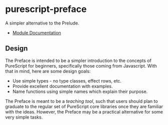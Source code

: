 # purescript-preface

A simpler alternative to the Prelude.

- [Module Documentation](docs/Preface.md)

## Design

The Preface is intended to be a simpler introduction to the concepts of PureScript for beginners, specifically those
coming from Javascript. With that in mind, here are some design goals:

- Use simple types - no type classes, effect rows, etc.
- Provide excellent documentation with examples.
- Name functions using simple names which explain their purpose.

The Preface is meant to be a _teaching tool_, such that users should plan to graduate to the regular set of PureScript core libraries once they are familiar with the ideas. However, the Preface may be a practical alternative for some very simple tasks.
